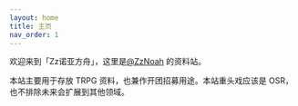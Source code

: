 ```yaml
---
layout: home
title: 主页
nav_order: 1
---
```


欢迎来到「Zz诺亚方舟」，这里是[@ZzNoah](https://zznoah.itch.io/) 的资料站。

本站主要用于存放 TRPG 资料，也兼作开团招募用途。本站重头戏应该是 OSR，也不排除未来会扩展到其他领域。
